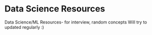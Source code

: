 # Data Science Resources 
 Data Science/ML Resources- for interview, random concepts 
 Will try to updated regularly :) 
